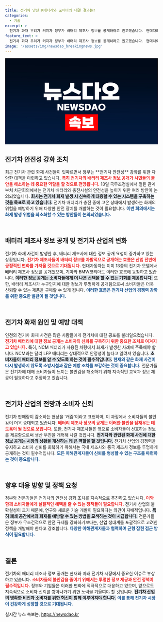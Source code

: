 ```yaml
---
title: 전기차 안전 K배터리와 포비아의 대결 결과는?
categories:
  - 기술
excerpt: >
  전기차 화재 우려가 커지자 정부가 배터리 제조사 정보를 공개하라고 권고했습니다. 현대차와 기아 등 주요 제조사들이 선제적으로 대응하며 소비자 불안을 해소하려고 합니다. 하지만 폐쇄공간의 화재 공포를 줄이기 위한 실효적 대책이 시급하다는 목소리도 커지고 있습니다.
feature_text: >
  전기차 화재 우려가 커지자 정부가 배터리 제조사 정보를 공개하라고 권고했습니다. 현대차와 기아 등 주요 제조사들이 선제적으로 대응하며 소비자 불안을 해소하려고 합니다. 하지만 폐쇄공간의 화재 공포를 줄이기 위한 실효적 대책이 시급하다는 목소리도 커지고 있습니다.
image: '/assets/img/newsdao_breakingnews.jpg'
---
```


<p><img src="/assets/img/newsdao_breakingnews.jpg" alt="koreaapp 속보" /></p>

<h2 data-ke-size="size26">전기차 안전성 강화 조치</h2>

<p data-ke-size="size16">최근 전기차 관련 화재 사건들이 잇따르면서 정부는 **전기차 안전성** 강화를 위한 다양한 대책을 마련하고 있습니다. <b><span style="color: #ee2323;">특히 전기차의 배터리 제조사 정보 공개가 시민들의 불안을 해소하는 데 중요한 역할을 할 것으로 전망됩니다.</span></b> 13일 국무조정실에서 열린 관계부처 차관회의에서는 전기차 배터리와 충전시설의 안전성을 높이기 위한 여러 방안이 논의되었습니다. <b><span style="background-color: #21538527;">회사는 전기차 화재 발생 시 신속하게 대응할 수 있는 시스템을 구축하는 것을 목표로 하고 있습니다.</span></b> 전기차 배터리가 충전 중에 고온 상태에서 발생하는 화재의 위험을 예방하기 위해 다양한 안전 장치를 개발하는 것이 필요합니다. <b><span style="color: #1a5490;">이번 회의에서는 화재 발생 위험을 최소화할 수 있는 방안들이 논의되었습니다.</span></b></p>

<p data-ke-size="size16">&nbsp;</p>

<h2 data-ke-size="size26">배터리 제조사 정보 공개 및 전기차 산업의 변화</h2>

<p data-ke-size="size16">전기차 화재 사건이 발생한 후, 배터리 제조사에 대한 정보 공개 요청이 증가하고 있는 상황입니다. <b><span style="color: #ee2323;">전기차 제조사들이 배터리 정보를 자발적으로 공개하는 흐름은 산업 전반에 긍정적인 변화를 가져올 것으로 기대됩니다.</span></b> 현대자동차는 이미 13종의 전기차 모델에서 배터리 제조사 정보를 공개했으며, 기아와 BMW코리아도 이러한 흐름에 동참하고 있습니다. <b><span style="background-color: #21538527;">이러한 정보 공개는 소비자들에게 더 나은 선택을 할 수 있는 기회를 제공합니다.</span></b> 또한, 배터리 제조사가 누구인지에 대한 정보가 투명하게 공개됨으로써 소비자들은 더욱 신뢰할 수 있는 제품을 구매할 수 있게 됩니다. <b><span style="color: #1a5490;">이러한 흐름은 전기차 산업의 경쟁력 강화를 위한 중요한 발판이 될 것입니다.</span></b></p>

<p data-ke-size="size16">&nbsp;</p>

<h2 data-ke-size="size26">전기차 화재 원인 및 예방 대책</h2>

<p data-ke-size="size16">인천의 전기차 화재 사건은 많은 사람들에게 전기차에 대한 공포를 불러일으켰습니다. <b><span style="color: #ee2323;">전기차 배터리에 대한 정보 공개는 소비자의 신뢰를 구축하기 위한 중요한 조치로 여겨지고 있습니다.</span></b> 특히, NCM 배터리가 사용된 차량에서 화재가 발생한 사례에 주목해야 합니다. NCM과는 달리 LFP 배터리는 상대적으로 안정성이 높다고 알려져 있습니다. <b><span style="background-color: #21538527;">소비자들이 배터리 정보를 알 수 있도록 하는 것이 필수적입니다.</span></b> <b><span style="color: #1a5490;">현재와 같은 화재 사건이 다시 발생하지 않도록 소방시설과 같은 예방 조치를 보강하는 것이 중요합니다.</span></b> 전문가들은 전기차에 대해 소비자들이 느끼는 불안감을 해소하기 위해 지속적인 교육과 정보 제공이 필요하다고 주장하고 있습니다.</p>

<p data-ke-size="size16">&nbsp;</p>

<h2 data-ke-size="size26">전기차 산업의 전망과 소비자 신뢰</h2>

<p data-ke-size="size16">전기차 판매량이 감소하는 현상을 '캐즘'이라고 표현하며, 이 과정에서 소비자들의 불안감이 더욱 증대되고 있습니다. <b><span style="color: #ee2323;">배터리 제조사 정보의 공개는 이러한 불안을 잠재우는 데 도움이 될 것으로 보입니다.</span></b> 또한, 전기차 제조사들은 앞으로 소비자들이 선호하는 정보를 제공함으로써 생산 부진을 개혁해 나갈 것입니다. <b><span style="background-color: #21538527;">전기차와 관련된 화재 사건에 대한 정보 공개는 시장의 상황을 개선하는 데 큰 역할을 할 것입니다.</span></b> 전기차 산업의 경쟁력을 유지하고 소비자 신뢰를 회복하기 위해서는 국내 제조사와 중국 제조사 정보를 투명하게 공개하는 것이 필수적입니다. <b><span style="color: #1a5490;">모든 이해관계자들이 신뢰를 형성할 수 있는 구조를 마련하는 것이 중요합니다.</span></b></p>

<p data-ke-size="size16">&nbsp;</p>

<h2 data-ke-size="size26">향후 대응 방향 및 정책 요청</h2>

<p data-ke-size="size16">정부와 전문가들은 전기차의 안전성 강화 조치를 지속적으로 추진하고 있습니다. <b><span style="color: #ee2323;">이와 함께 소비자들에게 실질적인 혜택을 줄 수 있는 정책들이 필요합니다.</span></b> 전기차 산업의 불확실성이 크기 때문에, 연구와 새로운 기술 개발이 필요하다는 의견이 지배적입니다. <b><span style="background-color: #21538527;">특히 폐쇄 공간에서의 화재를 예방할 수 있는 방법을 모색하는 것이 시급합니다.</span></b> 전문가들은 정부가 무조건적으로 안전 규제를 강화하기보다는, 산업 생태계를 포괄적으로 고려한 정책을 개발해야 한다고 강조합니다. <b><span style="color: #1a5490;">다양한 이해관계자들과 협력하여 균형 잡힌 접근 방식이 필요합니다.</span></b></p>

<p data-ke-size="size16">&nbsp;</p>

<h2 data-ke-size="size26">결론</h2>

<p data-ke-size="size16">전기차의 배터리 제조사 정보 공개는 현재와 미래 전기차 시장에서 중요한 이슈로 부상하고 있습니다. <b><span style="color: #ee2323;">소비자들의 불안감을 줄이기 위해서는 투명한 정보 제공과 안전 정책이 필수적입니다.</span></b> 정부와 기업들은 이러한 변화에 적극적으로 대응하고 있으며, 앞으로도 지속적으로 소비자 신뢰를 쌓아나가기 위한 노력을 기울여야 할 것입니다. <b><span style="background-color: #21538527;">전기차 산업의 명확한 비전과 소비자를 위한 혁신이 함께 이루어져야 합니다.</span></b> <b><span style="color: #1a5490;">이를 통해 전기차 시장이 건강하게 성장할 것으로 기대됩니다.</span></b></p>
실시간 뉴스 속보는, <a href="https://newsdao.kr" rel="dofollow">https://newsdao.kr</a>


